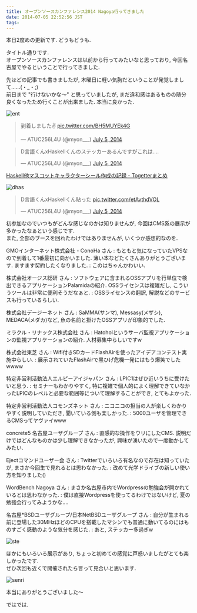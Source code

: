 ```yaml
---
title: オープンソースカンファレンス2014 Nagoya行ってきました
date: 2014-07-05 22:52:56 JST
tags:
---
```

本日2度めの更新です. どうもどうも.

タイトル通りです.  
オープンソースカンファレンスは以前から行ってみたいなと思っており, 今回名古屋でやるということで行ってきました.

先ほどの記事でも書きましたが, 木曜日に軽い気胸だということが発覚しまして......(・_・;)  
前日まで "行けないかな〜" と思っていましたが, まだ違和感はあるものの随分良くなったため行くことが出来ました. 本当に良かった.

![ent](https://lh6.googleusercontent.com/-dEVX30gHf2E/U7f5-ojUu6I/AAAAAAAADZA/_p-5J67Qcw8/s640/IMG_1957.JPG)

<blockquote class="twitter-tweet tw-align-center " lang="en"><p>到着しました✌ <a href="http://t.co/BH5MUYEk4G">pic.twitter.com/BH5MUYEk4G</a></p>&mdash; ATUC256L4U (@myon___) <a href="https://twitter.com/myon___/statuses/485246701263802368">July 5, 2014</a></blockquote>
<script async src="//platform.twitter.com/widgets.js" charset="utf-8"></script>

<blockquote class="twitter-tweet tw-align-center" lang="en"><p>D言語くんxHaskellくんのステッカーあるんですがこれは....</p>&mdash; ATUC256L4U (@myon___) <a href="https://twitter.com/myon___/statuses/485268250104586241">July 5, 2014</a></blockquote>
<script async src="//platform.twitter.com/widgets.js" charset="utf-8"></script>

[Haskell他マスコットキャラクターシール作成の記録 - Togetterまとめ](http://togetter.com/li/685435)

![dhas](https://lh6.googleusercontent.com/-OFpcTpbD5nU/U7f57do13TI/AAAAAAAADYw/U49k5GjVjFw/s640/IMG_1955.JPG)

<blockquote class="twitter-tweet tw-align-center" lang="en"><p>D言語くんxHaskellくん貼った <a href="http://t.co/etAvthdVOL">pic.twitter.com/etAvthdVOL</a></p>&mdash; ATUC256L4U (@myon___) <a href="https://twitter.com/myon___/statuses/485346248359038976">July 5, 2014</a></blockquote>
<script async src="//platform.twitter.com/widgets.js" charset="utf-8"></script>

初参加なのでいつもがどんな感じなのかは知りませんが, 今回はCMS系の展示が多かったなぁという感じです.  
また, 全部のブースを回れたわけではありませんが, いくつか感想的なのを.

GMOインターネット株式会社 - ConoHa さん
:   もともと気になっていたVPSなので到着して1番最初に向かいました. 薄い本などたくさんありがとうございます. ますます契約したくなりました.
:   このはちゃんかわいい.

株式会社オージス総研 さん
:   ソフトウェアに含まれるOSSアプリを行単位で検出できるアプリケーションPalamidaの紹介. OSSライセンスは複雑だし, こういうツールは非常に便利そうだなぁと.
:   OSSライセンスの翻訳, 解説などのサービスも行っているらしい.

株式会社デージーネット さん
:   SaMMA(サンマ), Messasy(メザシ), MEDACA(メダカ)など, 魚の名前と掛けたOSSアプリが印象的でした.

ミラクル・リナックス株式会社 さん
:   Hatoholというサーバ監視アプリケーションの監視アプリケーションの紹介. 人材募集中らしいですw

株式会社東芝 さん
:   Wifi付きSDカードFlashAirを使ったアイデアコンテスト実施中らしい.
:   展示されていたFlashAirで黒ひげ危機一発にはもう爆笑でしたwwww

特定非営利活動法人エルピーアイジャパン さん
:   LPIC1はぜひ近いうちに受けたいと思う.
:   セミナーもわかりやすく, 特に複雑で個人的によく理解できていなかったLPICのレベルと必要な範囲等について理解することができ, とてもよかった.

特定非営利活動法人コモンズネット さん
:   ニコニコの担当の人が楽しくわかりやすく説明していただき, 聞いている側も楽しかった.
:   5000ユーザを管理できるCMSってヤヴァイwww

concrete5 名古屋ユーザグループ さん
:   直感的な操作をウリにしたCMS. 説明だけではどんなものかは少し理解できなかったが, 興味が湧いたので一度動かしてみたい.

Ejectコマンドユーザー会 さん
:   Twitterでいろいろ有名なので存在は知っていたが, まさか今回生で見れるとは思わなかった.
:   改めて光学ドライブの新しい使い方を知りました()

WordBench Nagoya さん
:   まさか名古屋市内でWordpressの勉強会が開かれているとは思わなかった.
:   僕は直接Wordpressを使ってるわけではないけど, 夏の勉強会行ってみようかな....

名古屋*BSDユーザグループ/日本NetBSDユーザグループ さん
:   自分が生まれる前に登場した30MHzほどのCPUを搭載したマシンでも普通に動いてるのにはものすごく感動のような気分を感じた.
:   あと, ステッカー多過ぎw

![ste](https://lh5.googleusercontent.com/-o2LHP1b9YKo/U7f5-oO_UoI/AAAAAAAADY8/7VcGiShn6Rk/s640/IMG_1954.JPG)

ほかにもいろいろ展示があり, ちょっと初めての感覚に戸惑いましたがとても楽しかったです.  
ぜひ次回も近くで開催されたら言って見合いと思います.

![senri](https://lh6.googleusercontent.com/-INRRBz1mx4M/U7gBkX3sM5I/AAAAAAAADZc/OA1m46ogPh8/s640/IMG_1962.JPG)

本当にありがとうございました〜

ではでは.
